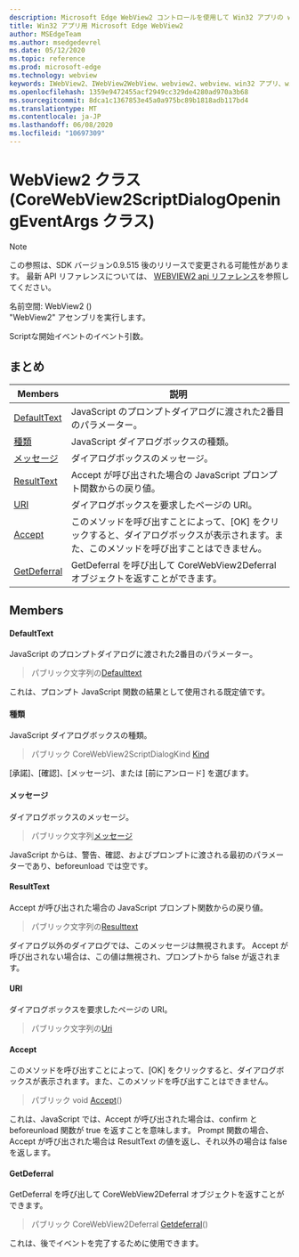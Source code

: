 ```yaml
---
description: Microsoft Edge WebView2 コントロールを使用して Win32 アプリの web コンテンツをホストする
title: Win32 アプリ用 Microsoft Edge WebView2
author: MSEdgeTeam
ms.author: msedgedevrel
ms.date: 05/12/2020
ms.topic: reference
ms.prod: microsoft-edge
ms.technology: webview
keywords: IWebView2、IWebView2WebView、webview2、webview、win32 アプリ、win32、edge、ICoreWebView2、ICoreWebView2Controller、browser control、edge html
ms.openlocfilehash: 1359e9472455acf2949cc329de4280ad970a3b68
ms.sourcegitcommit: 8dca1c1367853e45a0a975bc89b1818adb117bd4
ms.translationtype: MT
ms.contentlocale: ja-JP
ms.lasthandoff: 06/08/2020
ms.locfileid: "10697309"
---
```

# WebView2 クラス (CoreWebView2ScriptDialogOpeningEventArgs クラス) 

> [!NOTE]
> この参照は、SDK バージョン0.9.515 後のリリースで変更される可能性があります。 最新 API リファレンスについては、 [WEBVIEW2 api リファレンス](../../../webview2-api-reference.md)を参照してください。

名前空間: WebView2 () \
"WebView2" アセンブリを実行します。

Scriptな開始イベントのイベント引数。

## まとめ

 Members                        | 説明
--------------------------------|---------------------------------------------
[DefaultText](#defaulttext) | JavaScript のプロンプトダイアログに渡された2番目のパラメーター。
[種類](#kind) | JavaScript ダイアログボックスの種類。
[メッセージ](#message) | ダイアログボックスのメッセージ。
[ResultText](#resulttext) | Accept が呼び出された場合の JavaScript プロンプト関数からの戻り値。
[URI](#uri) | ダイアログボックスを要求したページの URI。
[Accept](#accept) | このメソッドを呼び出すことによって、[OK] をクリックすると、ダイアログボックスが表示されます。また、このメソッドを呼び出すことはできません。
[GetDeferral](#getdeferral) | GetDeferral を呼び出して CoreWebView2Deferral オブジェクトを返すことができます。

## Members

#### DefaultText 

JavaScript のプロンプトダイアログに渡された2番目のパラメーター。

> パブリック文字列の[Defaulttext](#defaulttext)

これは、プロンプト JavaScript 関数の結果として使用される既定値です。

#### 種類 

JavaScript ダイアログボックスの種類。

> パブリック CoreWebView2ScriptDialogKind [Kind](#kind)

[承諾]、[確認]、[メッセージ]、または [前にアンロード] を選びます。

#### メッセージ 

ダイアログボックスのメッセージ。

> パブリック文字列[メッセージ](#message)

JavaScript からは、警告、確認、およびプロンプトに渡される最初のパラメーターであり、beforeunload では空です。

#### ResultText 

Accept が呼び出された場合の JavaScript プロンプト関数からの戻り値。

> パブリック文字列の[Resulttext](#resulttext)

ダイアログ以外のダイアログでは、このメッセージは無視されます。 Accept が呼び出されない場合は、この値は無視され、プロンプトから false が返されます。

#### URI 

ダイアログボックスを要求したページの URI。

> パブリック文字列の[Uri](#uri)

#### Accept 

このメソッドを呼び出すことによって、[OK] をクリックすると、ダイアログボックスが表示されます。また、このメソッドを呼び出すことはできません。

> パブリック void [Accept](#accept)()

これは、JavaScript では、Accept が呼び出された場合は、confirm と beforeunload 関数が true を返すことを意味します。 Prompt 関数の場合、Accept が呼び出された場合は ResultText の値を返し、それ以外の場合は false を返します。

#### GetDeferral 

GetDeferral を呼び出して CoreWebView2Deferral オブジェクトを返すことができます。

> パブリック CoreWebView2Deferral [Getdeferral](#getdeferral)()

これは、後でイベントを完了するために使用できます。

